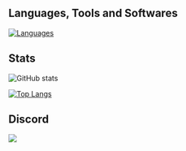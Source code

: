 ## Languages, Tools and Softwares

[![Languages](https://skillicons.dev/icons?i=js,ts,nodejs,arduino,visualstudio,vscode)](https://skillicons.dev)
  
## Stats

![GitHub stats](https://github-readme-stats.vercel.app/api?username=scdying&show_icons=true&theme=tokyonight&count_private=true&include_all_commits=true)

[![Top Langs](https://github-readme-stats.vercel.app/api/top-langs/?username=scdying&theme=tokyonight&layout=compact&card_width=445)](https://github.com/anuraghazra/github-readme-stats)

## Discord
<a href="https://discord.com/users/278290018747940874">
  <img src="https://lanyard.cnrad.dev/api/278290018747940874" align="left" />
</a>
